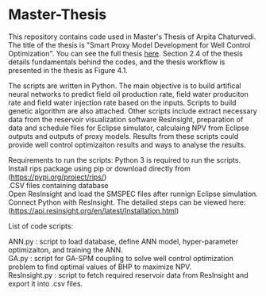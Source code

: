 # Master-Thesis
This repository contains code used in Master's Thesis of Arpita Chaturvedi.
The title of the thesis is "Smart Proxy Model Development for Well Control Optimization". You can see the full thesis [here](Documents/TPG4920-Arpita.pdf). Section 2.4 of the thesis details fundamentals behind the codes, and the thesis workflow is presented in the thesis as Figure 4.1.

The scripts are written in Python. The main objective is to build artifical neural networks to predict field oil production rate, field water produciton rate and field water injection rate based on the inputs. Scripts to build genetic algorithm are also attached. Other scripts include extract necessary data from the reservoir visualization software ResInsight, preparation of data and schedule files for Eclipse simulator, calculaing NPV from Eclipse outputs and outputs of proxy models. Results from these scripts could provide well control optimizaiton results and ways to analyse the results.

Requirements to run the scripts:
Python 3 is required to run the scripts.
Install rips package using pip or download directly from (https://pypi.org/project/rips/)   
.CSV files containing database  
Open ResInsight and load the SMSPEC files after runnign Eclipse simulation.   
Connect Python with ResInsight. The detailed steps can be viewed here: (https://api.resinsight.org/en/latest/Installation.html)


List of code scripts:

ANN.py : script to load database, define ANN model, hyper-parameter optimizaiton, and training the ANN.  
GA.py : script for GA-SPM coupling to solve well control optimization problem to find optimal values of BHP to maximize NPV.  
ResInsight.py : script to fetch required reservoir data from ResInsight and export it into .csv files.  
